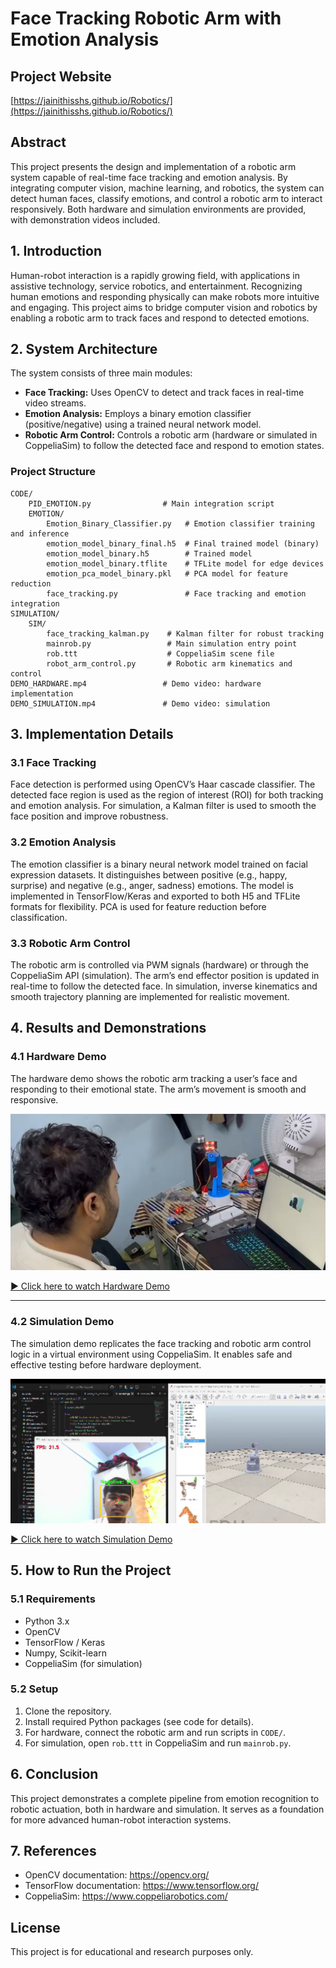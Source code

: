 
# Face Tracking Robotic Arm with Emotion Analysis

## Project Website
[https://jainithisshs.github.io/Robotics/](https://jainithisshs.github.io/Robotics/)

## Abstract
This project presents the design and implementation of a robotic arm system capable of real-time face tracking and emotion analysis. By integrating computer vision, machine learning, and robotics, the system can detect human faces, classify emotions, and control a robotic arm to interact responsively. Both hardware and simulation environments are provided, with demonstration videos included.

## 1. Introduction
Human-robot interaction is a rapidly growing field, with applications in assistive technology, service robotics, and entertainment. Recognizing human emotions and responding physically can make robots more intuitive and engaging. This project aims to bridge computer vision and robotics by enabling a robotic arm to track faces and respond to detected emotions.

## 2. System Architecture
The system consists of three main modules:
- **Face Tracking:** Uses OpenCV to detect and track faces in real-time video streams.
- **Emotion Analysis:** Employs a binary emotion classifier (positive/negative) using a trained neural network model.
- **Robotic Arm Control:** Controls a robotic arm (hardware or simulated in CoppeliaSim) to follow the detected face and respond to emotion states.

### Project Structure
```
CODE/
    PID_EMOTION.py                # Main integration script
    EMOTION/
        Emotion_Binary_Classifier.py   # Emotion classifier training and inference
        emotion_model_binary_final.h5  # Final trained model (binary)
        emotion_model_binary.h5        # Trained model
        emotion_model_binary.tflite    # TFLite model for edge devices
        emotion_pca_model_binary.pkl   # PCA model for feature reduction
        face_tracking.py               # Face tracking and emotion integration
SIMULATION/
    SIM/
        face_tracking_kalman.py    # Kalman filter for robust tracking
        mainrob.py                 # Main simulation entry point
        rob.ttt                    # CoppeliaSim scene file
        robot_arm_control.py       # Robotic arm kinematics and control
DEMO_HARDWARE.mp4                 # Demo video: hardware implementation
DEMO_SIMULATION.mp4               # Demo video: simulation
```

## 3. Implementation Details

### 3.1 Face Tracking
Face detection is performed using OpenCV’s Haar cascade classifier. The detected face region is used as the region of interest (ROI) for both tracking and emotion analysis. For simulation, a Kalman filter is used to smooth the face position and improve robustness.

### 3.2 Emotion Analysis
The emotion classifier is a binary neural network model trained on facial expression datasets. It distinguishes between positive (e.g., happy, surprise) and negative (e.g., anger, sadness) emotions. The model is implemented in TensorFlow/Keras and exported to both H5 and TFLite formats for flexibility. PCA is used for feature reduction before classification.

### 3.3 Robotic Arm Control
The robotic arm is controlled via PWM signals (hardware) or through the CoppeliaSim API (simulation). The arm’s end effector position is updated in real-time to follow the detected face. In simulation, inverse kinematics and smooth trajectory planning are implemented for realistic movement.

## 4. Results and Demonstrations

### 4.1 Hardware Demo
The hardware demo shows the robotic arm tracking a user’s face and responding to their emotional state. The arm’s movement is smooth and responsive.

[![Hardware Demo](assets/hardware_demo_thumb.jpg)](https://github.com/Jainithisshs/Robotics/blob/main/DEMO_HARDWARE.mp4)

[▶ Click here to watch Hardware Demo](https://github.com/Jainithisshs/Robotics/blob/main/DEMO_HARDWARE.mp4)

---

### 4.2 Simulation Demo
The simulation demo replicates the face tracking and robotic arm control logic in a virtual environment using CoppeliaSim. It enables safe and effective testing before hardware deployment.

[![Simulation Demo](assets/simulation_demo_thumb.jpg.png)](https://github.com/Jainithisshs/Robotics/blob/main/DEMO_SIMULATION.mp4)

[▶ Click here to watch Simulation Demo](https://github.com/Jainithisshs/Robotics/blob/main/DEMO_SIMULATION.mp4)

## 5. How to Run the Project

### 5.1 Requirements
- Python 3.x
- OpenCV
- TensorFlow / Keras
- Numpy, Scikit-learn
- CoppeliaSim (for simulation)

### 5.2 Setup
1. Clone the repository.
2. Install required Python packages (see code for details).
3. For hardware, connect the robotic arm and run scripts in `CODE/`.
4. For simulation, open `rob.ttt` in CoppeliaSim and run `mainrob.py`.

## 6. Conclusion
This project demonstrates a complete pipeline from emotion recognition to robotic actuation, both in hardware and simulation. It serves as a foundation for more advanced human-robot interaction systems.

## 7. References
- OpenCV documentation: https://opencv.org/
- TensorFlow documentation: https://www.tensorflow.org/
- CoppeliaSim: https://www.coppeliarobotics.com/

## License
This project is for educational and research purposes only.
